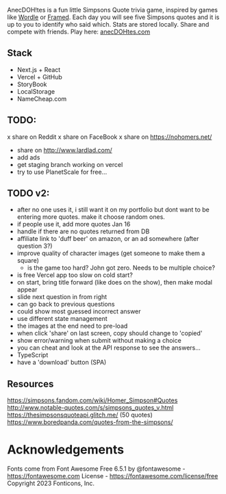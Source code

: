 AnecDOH!tes is a fun little Simpsons Quote trivia game, inspired by games like [Wordle](https://www.nytimes.com/games/wordle/index.html) or [Framed](www.framed.wtf). Each day you will see five Simpsons quotes and it is up to you to identify who said which. Stats are stored locally. Share and compete with friends. Play here: [anecDOHtes.com](https://www.anecdohtes.com)

## Stack

- Next.js + React
- Vercel + GitHub
- StoryBook
- LocalStorage
- NameCheap.com

## TODO:

x share on Reddit
x share on FaceBook
x share on https://nohomers.net/

- share on http://www.lardlad.com/
- add ads
- get staging branch working on vercel
- try to use PlanetScale for free...

## TODO v2:

- after no one uses it, i still want it on my portfolio but dont want to be entering more quotes. make it choose random ones.
- if people use it, add more quotes Jan 16
- handle if there are no quotes returned from DB
- affiliate link to 'duff beer' on amazon, or an ad somewhere (after question 3?)
- improve quality of character images (get someone to make them a square)
  - is the game too hard? John got zero. Needs to be multiple choice?
- is free Vercel app too slow on cold start?
- on start, bring title forward (like does on the show), then make modal appear
- slide next question in from right
- can go back to previous questions
- could show most guessed incorrect answer
- use different state management
- the images at the end need to pre-load
- when click 'share' on last screen, copy should change to 'copied'
- show error/warning when submit without making a choice
- you can cheat and look at the API response to see the answers...
- TypeScript
- have a 'download' button (SPA)

## Resources

https://simpsons.fandom.com/wiki/Homer_Simpson#Quotes
http://www.notable-quotes.com/s/simpsons_quotes_v.html
https://thesimpsonsquoteapi.glitch.me/ (50 quotes)
https://www.boredpanda.com/quotes-from-the-simpsons/

# Acknowledgements

Fonts come from Font Awesome Free 6.5.1 by @fontawesome - https://fontawesome.com License - https://fontawesome.com/license/free Copyright 2023 Fonticons, Inc.

